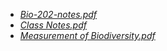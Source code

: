 - [_Bio-202-notes.pdf_](Bio-202-notes.pdf)
- [_Class Notes.pdf_](Class%20Notes.pdf)
- [_Measurement of Biodiversity.pdf_](Measurement%20of%20Biodiversity.pdf)
